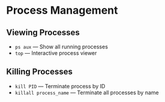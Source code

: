 # Process Management

## Viewing Processes
- `ps aux` — Show all running processes
- `top` — Interactive process viewer

## Killing Processes
- `kill PID` — Terminate process by ID
- `killall process_name` — Terminate all processes by name
